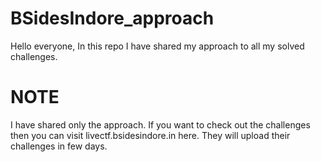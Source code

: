# BSidesIndore_approach

Hello everyone, 
In this repo I have shared my approach to all my solved challenges. 

# NOTE
I have shared only the approach. If you want to check out the challenges then you can visit livectf.bsidesindore.in here. 
They will upload their challenges in few days.

